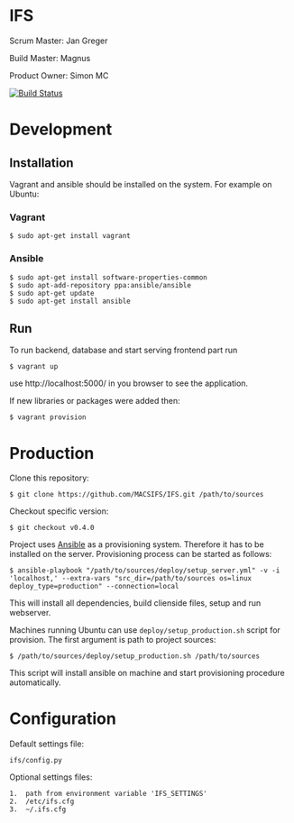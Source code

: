 # IFS
Scrum Master: Jan Greger

Build Master: Magnus

Product Owner: Simon MC

[![Build Status](https://travis-ci.org/MACSIFS/IFS.svg)](https://travis-ci.org/MACSIFS/IFS)

# Development

## Installation
Vagrant and ansible should be installed on the system. For example on Ubuntu:

### Vagrant
    $ sudo apt-get install vagrant

### Ansible
    $ sudo apt-get install software-properties-common
    $ sudo apt-add-repository ppa:ansible/ansible
    $ sudo apt-get update
    $ sudo apt-get install ansible

## Run
To run backend, database and start serving frontend part run

    $ vagrant up

use http://localhost:5000/ in you browser to see the application.

If new libraries or packages were added then:

    $ vagrant provision


# Production
Clone this repository:

    $ git clone https://github.com/MACSIFS/IFS.git /path/to/sources

Checkout specific version:

    $ git checkout v0.4.0

Project uses [Ansible](http://www.ansible.com/) as a provisioning system. Therefore it has to be installed on the server.
Provisioning process can be started as follows:

    $ ansible-playbook "/path/to/sources/deploy/setup_server.yml" -v -i 'localhost,' --extra-vars "src_dir=/path/to/sources os=linux deploy_type=production" --connection=local

This will install all dependencies, build clienside files, setup and run webserver.

Machines running Ubuntu can use `deploy/setup_production.sh` script for provision. The first argument is path to project sources:

    $ /path/to/sources/deploy/setup_production.sh /path/to/sources

This script will install ansible on machine and start provisioning procedure automatically.

# Configuration
Default settings file:

    ifs/config.py

Optional settings files:

    1.  path from environment variable 'IFS_SETTINGS'
    2.  /etc/ifs.cfg
    3.  ~/.ifs.cfg

